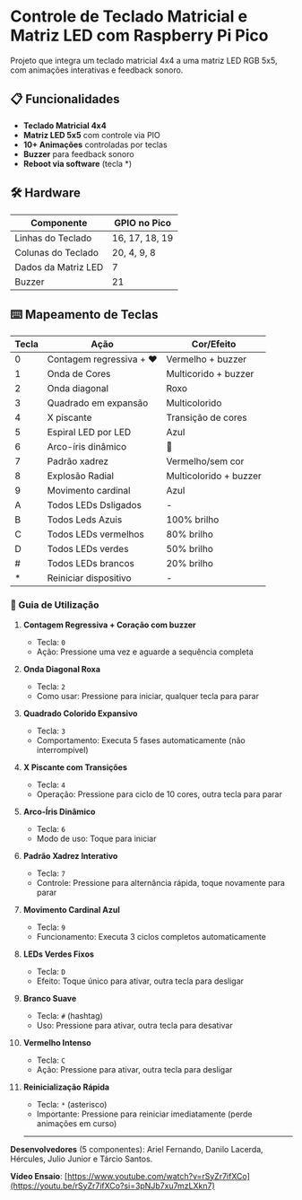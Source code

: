 # Controle de Teclado Matricial e Matriz LED com Raspberry Pi Pico

Projeto que integra um teclado matricial 4x4 a uma matriz LED RGB 5x5, com animações interativas e feedback sonoro.

## 📋 Funcionalidades
- **Teclado Matricial 4x4**
- **Matriz LED 5x5** com controle via PIO
- **10+ Animações** controladas por teclas
- **Buzzer** para feedback sonoro
- **Reboot via software** (tecla *)

## 🛠 Hardware
| Componente       | GPIO no Pico |
|------------------|--------------|
| Linhas do Teclado| 16, 17, 18, 19 | 
| Colunas do Teclado| 20, 4, 9, 8 |
| Dados da Matriz LED| 7          |
| Buzzer           | 21           |


## ⌨️ Mapeamento de Teclas
| Tecla | Ação                          | Cor/Efeito                 |
|-------|-------------------------------|----------------------------|
| 0     | Contagem regressiva + ❤️      | Vermelho + buzzer          |
| 1     | Onda de Cores             | Multicorido + buzzer        |
| 2     | Onda diagonal                | Roxo                       |
| 3     | Quadrado em expansão         | Multicolorido              |
| 4     | X piscante                   | Transição de cores         |
| 5     | Espiral LED por LED          | Azul                       |
| 6     | Arco-íris dinâmico           | 🌈                         |
| 7     | Padrão xadrez                | Vermelho/sem cor           |
| 8     | Explosão Radial              | Multicolorido + buzzer     |
| 9     | Movimento cardinal           | Azul                       |
| A     | Todos LEDs Dsligados         | -                          |
| B     | Todos Leds Azuis             | 100% brilho                |
| C     | Todos LEDs vermelhos         | 80% brilho                 |
| D     | Todos LEDs verdes            | 50% brilho                 |
| #     | Todos LEDs brancos           | 20% brilho                 |
| *     | Reiniciar dispositivo        | -                          |

### 🎨 Guia de Utilização

1. **Contagem Regressiva + Coração com buzzer**  
   - Tecla: `0`  
   - Ação: Pressione uma vez e aguarde a sequência completa

2. **Onda Diagonal Roxa**  
   - Tecla: `2`  
   - Como usar: Pressione para iniciar, qualquer tecla para parar

3. **Quadrado Colorido Expansivo**  
   - Tecla: `3`  
   - Comportamento: Executa 5 fases automaticamente (não interrompível)

4. **X Piscante com Transições**  
   - Tecla: `4`  
   - Operação: Pressione para ciclo de 10 cores, outra tecla para parar

5. **Arco-Íris Dinâmico**  
   - Tecla: `6`  
   - Modo de uso: Toque para iniciar

6. **Padrão Xadrez Interativo**  
   - Tecla: `7`  
   - Controle: Pressione para alternância rápida, toque novamente para parar

7. **Movimento Cardinal Azul**  
   - Tecla: `9`  
   - Funcionamento: Executa 3 ciclos completos automaticamente

8. **LEDs Verdes Fixos**  
   - Tecla: `D`  
   - Efeito: Toque único para ativar, outra tecla para desligar

9. **Branco Suave**  
   - Tecla: `#` (hashtag)  
   - Uso: Pressione para ativar, outra tecla para desativar

10. **Vermelho Intenso**  
    - Tecla: `C`  
    - Ação: Pressione para ativar, outra tecla para desligar

11. **Reinicialização Rápida**  
    - Tecla: `*` (asterisco)  
    - Importante: Pressione para reiniciar imediatamente (perde animações em curso)
   
    --------------------------------------------------
**Desenvolvedores** (5 componentes): Ariel Fernando, Danilo Lacerda, Hércules, Julio Junior e Tárcio Santos.

**Vídeo Ensaio**: [https://www.youtube.com/watch?v=rSyZr7ifXCo](https://youtu.be/rSyZr7ifXCo?si=3pNJb7xu7mzLXkn7)
